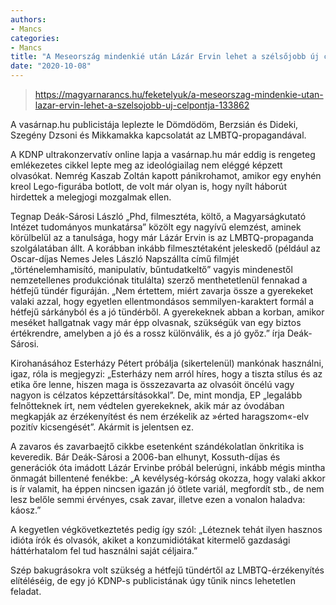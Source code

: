 ```yaml
---
authors:
- Mancs
categories:
- Mancs
title: "A Meseország mindenkié után Lázár Ervin lehet a szélsőjobb új célpontja"
date: "2020-10-08"
---
```


> https://magyarnarancs.hu/feketelyuk/a-meseorszag-mindenkie-utan-lazar-ervin-lehet-a-szelsojobb-uj-celpontja-133862

A vasárnap.hu publicistája leplezte le Dömdödöm, Berzsián és Dideki, Szegény Dzsoni és Mikkamakka kapcsolatát az LMBTQ-propagandával.


A KDNP ultrakonzervatív online lapja a vasárnap.hu már eddig is rengeteg emlékezetes cikkel lepte meg az ideológiailag nem eléggé képzett olvasókat. Nemrég Kaszab Zoltán kapott pánikrohamot, amikor egy enyhén kreol Lego-figurába botlott, de volt már olyan is, hogy nyílt háborút hirdettek a melegjogi mozgalmak ellen.

Tegnap Deák-Sárosi László „Phd, filmesztéta, költő, a Magyarságkutató Intézet tudományos munkatársa” közölt egy nagyívű elemzést, aminek körülbelül az a tanulsága, hogy már Lázár Ervin is az LMBTQ-propaganda szolgálatában állt. A korábban inkább filmesztétaként jeleskedő (például az Oscar-díjas Nemes Jeles László Napszállta című filmjét „történelemhamisító, manipulatív, bűntudatkeltő” vagyis mindenestől nemzetellenes produkciónak titulálta) szerző menthetetlenül fennakad a hétfejű tündér figuráján. „Nem értettem, miért zavarja össze a gyerekeket valaki azzal, hogy egyetlen ellentmondásos semmilyen-karaktert formál a hétfejű sárkányból és a jó tündérből. A gyerekeknek abban a korban, amikor meséket hallgatnak vagy már épp olvasnak, szükségük van egy biztos értékrendre, amelyben a jó és a rossz különválik, és a jó győz.”  írja Deák-Sárosi.

Kirohanásához Esterházy Pétert próbálja (sikertelenül) mankónak használni, igaz, róla is megjegyzi: „Esterházy nem arról híres, hogy a tiszta stílus és az etika őre lenne, hiszen maga is összezavarta az olvasóit öncélú vagy nagyon is célzatos képzettársításokkal”. De, mint mondja, EP „legalább felnőtteknek írt, nem védtelen gyerekeknek, akik már az óvodában megkapják az érzékenyítést  és nem érzékelik az »érted haragszom«-elv pozitív kicsengését”. Akármit is jelentsen ez.

A zavaros és zavarbaejtő cikkbe esetenként szándékolatlan önkritika is keveredik. Bár Deák-Sárosi a 2006-ban elhunyt, Kossuth-díjas és generációk óta imádott Lázár Ervinbe próbál belerúgni, inkább mégis mintha önmagát billentené fenékbe: „A kevélység-kórság okozza, hogy valaki akkor is ír valamit, ha éppen nincsen igazán jó ötlete  variál, megfordít stb., de nem lesz belőle semmi érvényes, csak zavar, illetve ezen a vonalon haladva: káosz.”

A kegyetlen végkövetkeztetés pedig így szól: „Léteznek tehát ilyen hasznos idióta írók és olvasók, akiket a konzumidiótákat kitermelő gazdasági háttérhatalom fel tud használni saját céljaira.”

Szép bakugrásokra volt szükség a hétfejű tündértől az LMBTQ-érzékenyítés elítéléséig, de egy jó KDNP-s publicistának úgy tűnik nincs lehetetlen feladat.
